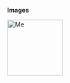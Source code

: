 
**Images**

<!-- Add embedded images to your blog first by saving them to the posts folder within images (folder location: dev.waybetter.com/source/images/posts) -->

<!-- Your image code should look like this:  -->

<img class="post-images" src="/images/posts/your-photo.jpg" alt="Me" style="width:128px;height:128px;"> 

<!-- Define the height and width of your image and place your code at your desired location within the blog -->


